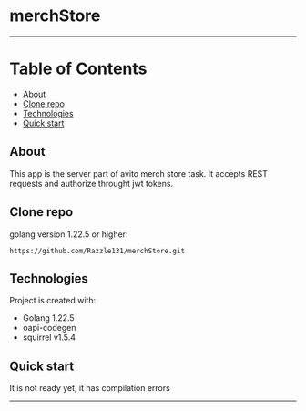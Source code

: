 # merchStore
______
# Table of Contents
* [About](#about)
* [Clone repo](#clone-repo)
* [Technologies](#technologies)
* [Quick start](#quick-start)

## About
This app is the server part of avito merch store task. It accepts REST requests and authorize throught jwt tokens.

## Clone repo
golang version 1.22.5 or higher:
```
https://github.com/Razzle131/merchStore.git
```

## Technologies
Project is created with:
* Golang 1.22.5
* oapi-codegen
* squirrel v1.5.4

## Quick start
It is not ready yet, it has compilation errors
______
